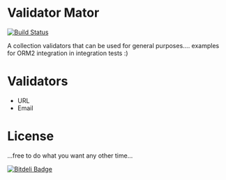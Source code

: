 Validator Mator
==============

[![Build Status](https://travis-ci.org/benkitzelman/validatormator.png)](https://travis-ci.org/benkitzelman/validatormator)

A collection validators that can be used for general purposes.... examples for ORM2 integration in integration tests :)

Validators
==========

 - URL
 - Email

License
=======

...free to do what you want any other time...

[![Bitdeli Badge](https://d2weczhvl823v0.cloudfront.net/benkitzelman/validatormator/trend.png)](https://bitdeli.com/free "Bitdeli Badge")

